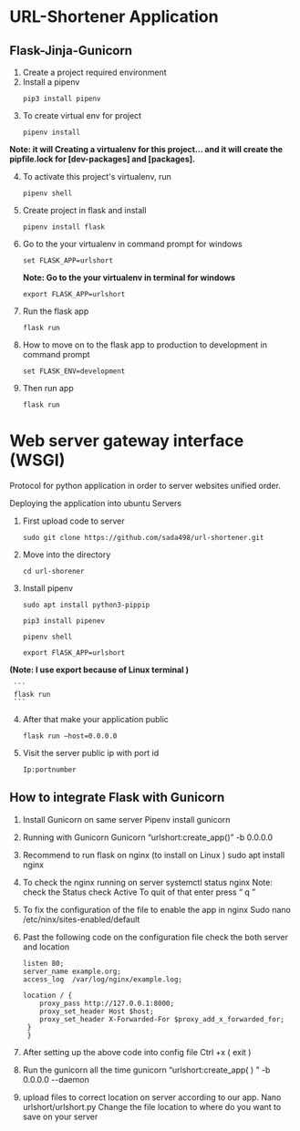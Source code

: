 # URL-Shortener Application
 ## Flask-Jinja-Gunicorn
   1. Create a project required environment
  2. Install a pipenv 
      ```
      pip3 install pipenv
      ```
  3. To create virtual env for project
     ```
     pipenv install 
     ```
   **Note: it will Creating a virtualenv for this project… and it will create the pipfile.lock for [dev-packages] and        	[packages].**

  4. To activate this project's virtualenv, run
     ```
     pipenv shell
     ```
  5. Create project in flask and install
     ```
     pipenv install flask
     ```
  7. Go to the your virtualenv in command prompt for windows
     ```
     set FLASK_APP=urlshort
     ```
     **Note: Go to the your virtualenv in terminal  for windows**
     ```
     export FLASK_APP=urlshort
     ``` 
  8. Run the flask app  
      ```
      flask run
      ``` 
  9. How to move on to the flask app to production to development in command prompt 
      ```
      set FLASK_ENV=development
      ```
 10. Then run app
       ```
       flask run
       ```

# Web server gateway interface (WSGI)
  Protocol for python application in order to server websites unified order.

 Deploying the application into ubuntu Servers
  1. First upload code to server
     ```
     sudo git clone https://github.com/sada498/url-shortener.git
     ```
  2. Move into the directory 
     ```
     cd url-shorener
     ```
  3. Install pipenv
     ```
     sudo apt install python3-pippip
     ```
     ```
     pip3 install pipenev
     ```
     ```
     pipenv shell
     ```
     ```
     export FlASK_APP=urlshort  
     ```
   **(Note: I use export because of Linux terminal )**
   
     ```
     flask run
     ```
 4. After that make your application public 
    ```
    flask run –host=0.0.0.0
    ```
 5. Visit the server public ip with port id
    ```
    Ip:portnumber
    ```
## How to integrate Flask with Gunicorn

 1. Install Gunicorn on same server 
 	Pipenv install gunicorn
 2. Running with Gunicorn
  Gunicorn “urlshort:create_app()” -b 0.0.0.0 
 3. Recommend to run flask on nginx (to install on Linux )
    sudo apt install nginx 
 4. To check the nginx running on server
   systemctl status nginx
 Note: check the Status check Active
 To quit of that enter press “ q ”
 5. To fix the configuration of the file to enable  the app in nginx 
 Sudo nano /etc/ninx/sites-enabled/default

 6. Past the following code on the configuration file check the both server and location

    ```server {
    listen 80;
    server_name example.org;
    access_log  /var/log/nginx/example.log;

    location / {
        proxy_pass http://127.0.0.1:8000;
        proxy_set_header Host $host;
        proxy_set_header X-Forwarded-For $proxy_add_x_forwarded_for;
     }
     }
    ```

 7. After setting up the above code into config file
   Ctrl +x ( exit )
 8. Run the gunicorn all the time 
  gunicorn “urlshort:create_app( ) ” -b 0.0.0.0 --daemon 
 9. upload files to correct location on server according to our app.
   Nano urlshort/urlshort.py
Change the file location to where do you want to save on  your server 
